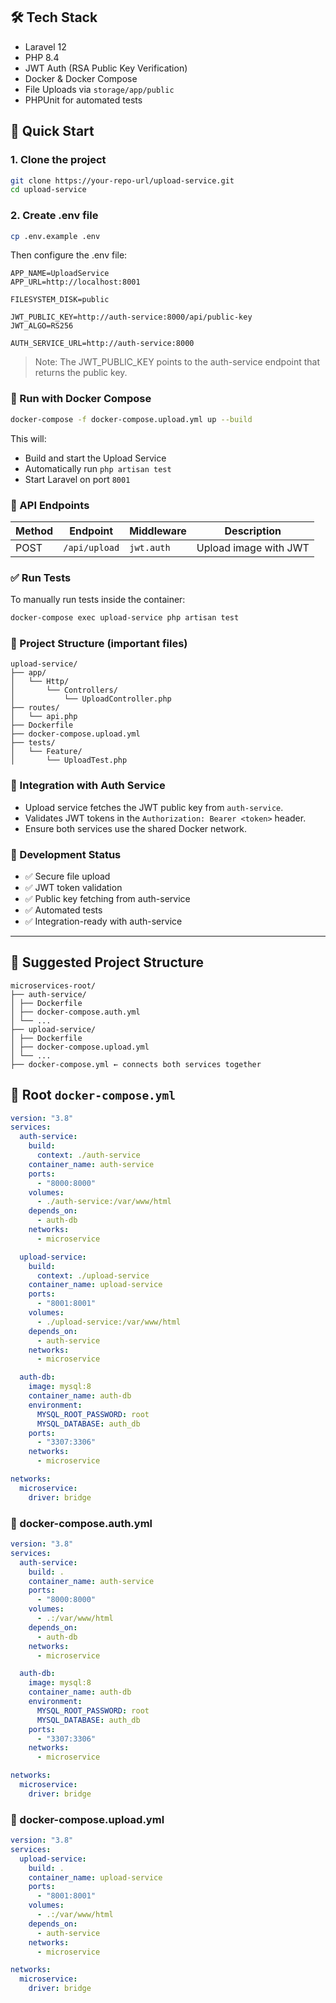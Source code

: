 ## 🛠 Tech Stack

- Laravel 12
- PHP 8.4
- JWT Auth (RSA Public Key Verification)
- Docker & Docker Compose
- File Uploads via `storage/app/public`
- PHPUnit for automated tests

## 🚀 Quick Start

### 1. Clone the project

```bash
git clone https://your-repo-url/upload-service.git
cd upload-service
```

### 2. Create .env file

```bash
cp .env.example .env
```

Then configure the .env file:

```env
APP_NAME=UploadService
APP_URL=http://localhost:8001

FILESYSTEM_DISK=public

JWT_PUBLIC_KEY=http://auth-service:8000/api/public-key
JWT_ALGO=RS256

AUTH_SERVICE_URL=http://auth-service:8000
```

> Note: The JWT_PUBLIC_KEY points to the auth-service endpoint that returns the public key.

### 🐳 Run with Docker Compose

```bash
docker-compose -f docker-compose.upload.yml up --build
```

This will:

- Build and start the Upload Service
- Automatically run `php artisan test`
- Start Laravel on port `8001`

### 📡 API Endpoints

| Method | Endpoint     | Middleware   | Description                    |
|--------|--------------|--------------|--------------------------------|
| POST   | `/api/upload`| `jwt.auth`   | Upload image with JWT          |

### ✅ Run Tests

To manually run tests inside the container:

```bash
docker-compose exec upload-service php artisan test
```

### 📁 Project Structure (important files)

```
upload-service/
├── app/
│   └── Http/
│       └── Controllers/
│           └── UploadController.php
├── routes/
│   └── api.php
├── Dockerfile
├── docker-compose.upload.yml
├── tests/
│   └── Feature/
│       └── UploadTest.php
```

### 🔗 Integration with Auth Service

- Upload service fetches the JWT public key from `auth-service`.
- Validates JWT tokens in the `Authorization: Bearer <token>` header.
- Ensure both services use the shared Docker network.

### 🧪 Development Status

- ✅ Secure file upload
- ✅ JWT token validation
- ✅ Public key fetching from auth-service
- ✅ Automated tests
- ✅ Integration-ready with auth-service

---

## 📁 Suggested Project Structure

```
microservices-root/
├── auth-service/
│ ├── Dockerfile
│ ├── docker-compose.auth.yml
│ └── ...
├── upload-service/
│ ├── Dockerfile
│ ├── docker-compose.upload.yml
│ └── ...
├── docker-compose.yml ← connects both services together
```

## 🐳 Root `docker-compose.yml`

```yaml
version: "3.8"
services:
  auth-service:
    build:
      context: ./auth-service
    container_name: auth-service
    ports:
      - "8000:8000"
    volumes:
      - ./auth-service:/var/www/html
    depends_on:
      - auth-db
    networks:
      - microservice

  upload-service:
    build:
      context: ./upload-service
    container_name: upload-service
    ports:
      - "8001:8001"
    volumes:
      - ./upload-service:/var/www/html
    depends_on:
      - auth-service
    networks:
      - microservice

  auth-db:
    image: mysql:8
    container_name: auth-db
    environment:
      MYSQL_ROOT_PASSWORD: root
      MYSQL_DATABASE: auth_db
    ports:
      - "3307:3306"
    networks:
      - microservice

networks:
  microservice:
    driver: bridge
```

### 🐳 docker-compose.auth.yml

```yaml
version: "3.8"
services:
  auth-service:
    build: .
    container_name: auth-service
    ports:
      - "8000:8000"
    volumes:
      - .:/var/www/html
    depends_on:
      - auth-db
    networks:
      - microservice

  auth-db:
    image: mysql:8
    container_name: auth-db
    environment:
      MYSQL_ROOT_PASSWORD: root
      MYSQL_DATABASE: auth_db
    ports:
      - "3307:3306"
    networks:
      - microservice

networks:
  microservice:
    driver: bridge
```

### 🐳 docker-compose.upload.yml

```yaml
version: "3.8"
services:
  upload-service:
    build: .
    container_name: upload-service
    ports:
      - "8001:8001"
    volumes:
      - .:/var/www/html
    depends_on:
      - auth-service
    networks:
      - microservice

networks:
  microservice:
    driver: bridge
```
```
